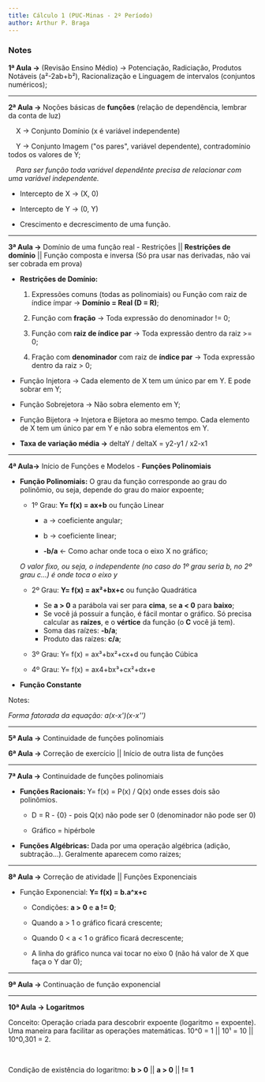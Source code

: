 ```yaml
---
title: Cálculo 1 (PUC-Minas - 2º Período)
author: Arthur P. Braga
---
```


### Notes

**1ª Aula ->** (Revisão Ensino Médio) -> Potenciação, Radiciação, Produtos Notáveis (a²-2ab+b²), Racionalização e Linguagem de intervalos (conjuntos numéricos);

---

**2ª Aula ->** Noções básicas de **funções** (relação de dependência, lembrar da conta de luz)

    X -> Conjunto Domínio (x é variável independente)

    Y -> Conjunto Imagem ("os pares", variável dependente), contradomínio todos os valores de Y; 

    *Para ser função toda variável dependênte precisa de relacionar com uma variável independente.*

- Intercepto de X -> (X, 0)

- Intercepto de Y -> (0, Y)

- Crescimento e decrescimento de uma função.

---

**3ª Aula ->** Domínio de uma função real - Restrições || **Restrições de domínio** || Função composta e inversa (Só pra usar nas derivadas, não vai ser cobrada em prova)

- **Restrições de Domínio:** 
  
  1. Expressões comuns (todas as polinomiais) ou Função com raiz de índice ímpar -> **Domínio = Real (D = R)**;
  
  2. Função com **fração** -> Toda expressão do denominador != 0;
  
  3. Função com **raiz de índice par** -> Toda expressão dentro da raiz >= 0;
  
  4. Fração com **denominador** com raiz de **índice par** -> Toda expressão dentro da raiz > 0;

- Função Injetora -> Cada elemento de X tem um único par em Y. E pode sobrar em Y;

- Função Sobrejetora -> Não sobra elemento em Y;

- Função Bijetora -> Injetora e Bijetora ao mesmo tempo. Cada elemento de X tem um único par em Y e não sobra elementos em Y.

- **Taxa de variação média ->** deltaY / deltaX = y2-y1 / x2-x1

---

**4ª Aula->** Início de Funções e Modelos - **Funções Polinomiais**

- **Função Polinomiais:** O grau da função corresponde ao grau do polinômio, ou seja, depende do grau do maior expoente;
  
  - 1º Grau: **Y= f(x) = ax+b** ou função Linear
    
    - a -> coeficiente angular;
    
    - b -> coeficiente linear;
    
    - **-b/a** <- Como achar onde toca o eixo X no gráfico;
  
  *O valor fixo, ou seja, o independente (no caso do 1º grau seria b, no 2º grau c...) é onde toca o eixo y*
  
  - 2º Grau: **Y= f(x) = ax²+bx+c** ou função Quadrática
    
    - Se **a > 0** a parábola vai ser para **cima**, se **a < 0** para **baixo**;
    - Se você já possuir a função, é fácil montar o gráfico. Só precisa calcular as **raízes**, e o **vértice** da função (o **C** você já tem). 
    - Soma das raízes: **-b/a**;
    - Produto das raízes: **c/a**;
  
  - 3º Grau: Y= f(x) = ax³+bx²+cx+d ou função Cúbica
  
  - 4º Grau: Y= f(x) = ax4+bx³+cx²+dx+e

- **Função Constante**

Notes:

*Forma fatorada da equação: a(x-x')(x-x'')*

---

**5ª Aula ->** Continuidade de funções polinomiais

**6ª Aula ->** Correção de exercício || Início de outra lista de funções

---

**7ª Aula ->** Continuidade de funções polinomiais

- **Funções Racionais:** Y= f(x) = P(x) / Q(x) onde esses dois são polinômios.
  
  - D = R - {0} - pois Q(x) não pode ser 0 (denominador não pode ser 0)
  
  - Gráfico = hipérbole

- **Funções Algébricas:** Dada por uma operação algébrica (adição, subtração...). Geralmente aparecem como raizes;

---

**8ª Aula ->** Correção de atividade || Funções Exponenciais

- Função Exponencial: **Y= f(x) = b.a^x+c**
  
  - Condições: **a > 0** e **a != 0**;
  
  - Quando a > 1 o gráfico ficará crescente;
  
  - Quando 0 < a < 1 o gráfico ficará decrescente;
  
  - A linha do gráfico nunca vai tocar no eixo 0 (não há valor de X que faça o Y dar 0);

---

**9ª Aula ->** Continuação de função exponencial

---

**10ª Aula ->** **Logaritmos** 

Conceito: Operação criada para descobrir expoente (logaritmo = expoente). Uma maneira para facilitar as operações matemáticas. 10^0 = 1 || 10¹ = 10 || 10^0,301 = 2.

<img title="" src="file:///home/arthurbraga/Documentos/Programming_Study/imgs/Logaritmo.png" alt="">

<img title="" src="file:///home/arthurbraga/Documentos/Programming_Study/imgs/Ex3Logaritmo.png" alt="">

Condição de existência do logaritmo: **b > 0** || **a > 0** || **!= 1**

<img title="" src="file:///home/arthurbraga/Documentos/Programming_Study/imgs/DominioDeLog.png" alt="">

